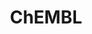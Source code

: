 ---
layout: default
bigquery: https://console.cloud.google.com/bigquery?p=patents-public-data&d=ebi_chembl&page=dataset
citation: '"The ChEMBL database in 2017." Anna Gaulton, Anne Hersey, Michał Nowotka,
  A Patrícia Bento, Jon Chambers, David Mendez, Prudence Mutowo, Francis Atkinson,
  Louisa J Bellis, Elena Cibrián-Uhalte, Mark Davies, Nathan Dedman, Anneli Karlsson,
  María Paula Magariños, John P Overington, George Papadatos, Ines Smit, Andrew R
  Leach Nucleic acids Research (2017) 45 (Database Issue), D945-D954'
contributors: European Bioinformatics Institute
cost: None
description: ChEMBL Data is a manually curated database of small molecules used in
  drug discovery, including information about existing patented drugs.
documentation: 'schema: https://www.ebi.ac.uk/chembl/db_schema


  '
last_edit: Mon, 04 Apr 2022 19:07:30 GMT
location: https://console.cloud.google.com/marketplace/product/google_patents_public_datasets/chembl
maintained_by: EMBL-EBI, an outstation of European Molecular Biology Laboratory
related_publications: '

  ChEMBL: towards direct deposition of bioassay data.


  Mendez D, Gaulton A, Bento AP, Chambers J, De Veij M, Félix E, Magariños MP, Mosquera
  JF, Mutowo P, Nowotka M, Gordillo-Marañón M, Hunter F, Junco L, Mugumbate G, Rodriguez-Lopez
  M, Atkinson F, Bosc N, Radoux CJ, Segura-Cabrera A, Hersey A, Leach AR.


  — Nucleic Acids Res. 2019; 47(D1):D930-D940. doi: 10.1093/nar/gky1075

  '
schema_fields: '[''oc_id'', ''drug_product_flag'', ''usan_year'', ''creation_date'',
  ''inorganic_flag'', ''orig_description'', ''ddd_units'', ''parameter_value'', ''compsyn_id'',
  ''annotation'', ''full_mwt'', ''cx_most_bpka'', ''assay_tax_id'', ''issue'', ''acd_most_apka'',
  ''hba_lipinski'', ''irac_code'', ''cpd_str_alert_id'', ''molecule_type'', ''component_synonym'',
  ''as_id'', ''confidence'', ''src_short_name'', ''protein_class_desc'', ''site_id'',
  ''updated_on'', ''level2_description'', ''psa'', ''compound_name'', ''title'', ''usan_stem'',
  ''comp_go_id'', ''type'', ''abstract'', ''standard_inchi_key'', ''assay_param_id'',
  ''level3_description'', ''ref_type'', ''parent_go_id'', ''patent_no'', ''availability_type'',
  ''last_active'', ''rgid'', ''qed_weighted'', ''atc_code'', ''species_group_flag'',
  ''met_comment'', ''res_stem_id'', ''heavy_atoms'', ''ro3_pass'', ''bto_id'', ''downgraded'',
  ''previous_company'', ''potential_duplicate'', ''natural_product'', ''withdrawn_reason'',
  ''relation'', ''trade_name'', ''assay_id'', ''cell_source_tissue'', ''pref_name'',
  ''prodrug'', ''short_name'', ''topical'', ''site_name'', ''level1'', ''irac_class_id'',
  ''aidx'', ''sitecomp_id'', ''polymer_flag'', ''company'', ''activity_comment'',
  ''applicant_full_name'', ''efo_term'', ''bei'', ''curation_comment'', ''dosage_form'',
  ''published_type'', ''target_desc'', ''alert_set_id'', ''cellosaurus_id'', ''mol_frac_id'',
  ''research_stem'', ''num_lipinski_ro5_violations'', ''assay_source'', ''assay_organism'',
  ''efo_id'', ''idx'', ''confidence_score'', ''metabolite_record_id'', ''site_residues'',
  ''bao_endpoint'', ''cell_name'', ''bao_id'', ''doc_type'', ''data_validity_comment'',
  ''action_type'', ''synonyms'', ''protein_class_id'', ''priority'', ''domain_type'',
  ''approval_date'', ''molregno'', ''black_box_warning'', ''cell_id'', ''mw_monoisotopic'',
  ''mw_freebase'', ''mec_id'', ''l8'', ''cx_most_apka'', ''warnref_id'', ''ass_cls_map_id'',
  ''country'', ''binding_site_comment'', ''standard_units'', ''direct_interaction'',
  ''protein_class_synonym'', ''withdrawn_flag'', ''therapeutic_flag'', ''domain_name'',
  ''sei'', ''canonical_smiles'', ''hrac_code'', ''usan_stem_definition'', ''src_compound_id'',
  ''hbd'', ''uberon_id'', ''cell_description'', ''mol_hrac_id'', ''tid_fixed'', ''entity_id'',
  ''molfile'', ''status'', ''homologue'', ''mesh_heading'', ''isoform'', ''warning_description'',
  ''level3'', ''pathway_id'', ''indref_id'', ''product_id'', ''level5'', ''doc_id'',
  ''substrate_record_id'', ''smarts'', ''warning_id'', ''published_units'', ''component_type'',
  ''caloha_id'', ''ap_id'', ''last_page'', ''subgroup'', ''molecular_species'', ''comments'',
  ''oral'', ''ddd_value'', ''le'', ''frac_code'', ''withdrawn_class'', ''delist_flag'',
  ''drug_substance_flag'', ''bao_format'', ''ad_type'', ''db_version'', ''mol_irac_id'',
  ''targcomp_id'', ''indication_class'', ''cell_source_tax_id'', ''normal_range_min'',
  ''class_type'', ''chembl_id'', ''text_value'', ''usan_substem'', ''mc_target_type'',
  ''std_act_id'', ''full_molformula'', ''standard_flag'', ''job_id'', ''standard_type'',
  ''assay_cell_type'', ''stat'', ''met_id'', ''num_alerts'', ''hrac_class_id'', ''label'',
  ''mol_atc_id'', ''cl_lincs_id'', ''l5'', ''log_id'', ''src_assay_id'', ''molecular_mechanism'',
  ''description'', ''assay_class_id'', ''accession'', ''mechanism_of_action'', ''standard_relation'',
  ''innovator_company'', ''end_position'', ''journal'', ''set_name'', ''hba'', ''syn_type'',
  ''assay_desc'', ''first_in_class'', ''definition'', ''doi'', ''domain_id'', ''targrel_id'',
  ''relationship'', ''alert_name'', ''cx_logd'', ''actsm_id'', ''go_id'', ''chebi_par_id'',
  ''class_level'', ''updated_by'', ''max_phase'', ''source_domain_id'', ''compound_key'',
  ''level4_description'', ''l1'', ''entity_type'', ''published_value'', ''cell_source_organism'',
  ''predbind_id'', ''ddd_id'', ''smid'', ''version'', ''tax_id'', ''aromatic_rings'',
  ''related_tid'', ''pchembl_value'', ''db_source'', ''active_molregno'', ''standard_inchi'',
  ''cell_ontology_id'', ''variant_id'', ''selectivity_comment'', ''domain_description'',
  ''l7'', ''warning_class'', ''met_conversion'', ''patent_expire_date'', ''warning_country'',
  ''level2'', ''usan_stem_id'', ''route'', ''parenteral'', ''assay_test_type'', ''who_name'',
  ''uo_units'', ''parameter_type'', ''mesh_id'', ''standard_text_value'', ''sequence'',
  ''active_ingredient'', ''mechanism_comment'', ''result_flag'', ''units'', ''published_relation'',
  ''drugind_id'', ''standard_value'', ''src_id'', ''parent_type'', ''activity_id'',
  ''dosed_ingredient'', ''acd_logp'', ''first_approval'', ''ridx'', ''l6'', ''submission_date'',
  ''alogp'', ''ref_url'', ''max_phase_for_ind'', ''hbd_lipinski'', ''metref_id'',
  ''ddd_comment'', ''target_type'', ''pubmed_id'', ''path'', ''biocomp_id'', ''ref_id'',
  ''acd_most_bpka'', ''co_stem_id'', ''l4'', ''assay_tissue'', ''formulation_id'',
  ''tbl'', ''sequence_md5sum'', ''mc_target_accession'', ''first_page'', ''organism'',
  ''assay_strain'', ''rtb'', ''patent_use_code'', ''withdrawn_country'', ''mc_tax_id'',
  ''stem'', ''l3'', ''stem_class'', ''withdrawn_year'', ''aspect'', ''patent_id'',
  ''ddd_admr'', ''volume'', ''molsyn_id'', ''source'', ''upper_value'', ''acd_logd'',
  ''structure_type'', ''publication_number'', ''standard_upper_value'', ''curated_by'',
  ''level1_description'', ''parent_molregno'', ''alert_id'', ''assay_type'', ''tid'',
  ''relationship_desc'', ''level4'', ''prediction_method'', ''target_mapping'', ''protclasssyn_id'',
  ''frac_class_id'', ''l2'', ''who_extra'', ''lle'', ''normal_range_max'', ''qudt_units'',
  ''major_class'', ''authors'', ''warning_type'', ''cidx'', ''parent_id'', ''name'',
  ''enzyme_name'', ''assay_subcellular_fraction'', ''mutation'', ''strength'', ''mc_organism'',
  ''warning_year'', ''disease_efficacy'', ''relationship_type'', ''clo_id'', ''cx_logp'',
  ''pathway_key'', ''nda_type'', ''helm_notation'', ''year'', ''ingredient'', ''num_ro5_violations'',
  ''enzyme_tid'', ''component_id'', ''prod_pat_id'', ''start_position'', ''mc_target_name'',
  ''compd_id'', ''toid'', ''src_description'', ''assay_category'', ''drug_record_id'',
  ''value'', ''comp_class_id'', ''chirality'', ''tissue_id'', ''activity_count'',
  ''mecref_id'', ''record_id'']'
shortname: chembl
tags:
- biotechnology
- health
- chemical
- bioinformatics
- medical
terms_of_use: CC BY-SA 3.0
title: ChEMBL
uuid: e232a192-965c-4ec9-904c-155b6dfe56c5
---